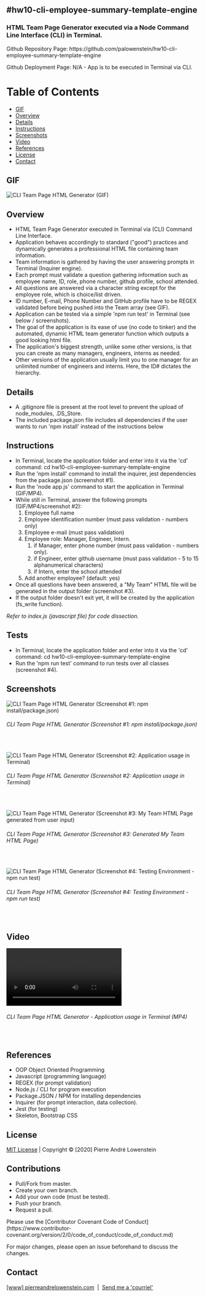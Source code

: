 ## #hw10-cli-employee-summary-template-engine

<h3>HTML Team Page Generator executed via a Node Command Line Interface (CLI) in Terminal.</h3>
<p>Github Repository Page: https://github.com/palowenstein/hw10-cli-employee-summary-template-engine</p>
<p>Github Deployment Page: N/A - App is to be executed in Terminal via CLI.</p>

# Table of Contents
  * [GIF](#Gif)
  * [Overview](#Overview)
  * [Details](#Details)
  * [Instructions](#Instructions)
  * [Screenshots](#Screenshots)
  * [Video](#Video)
  * [References](#References)
  * [License](#License)
  * [Contact](#Contact)

## GIF
![CLI Team Page HTML Generator (GIF)](./demo_assets/ucla-hw10-cli-employee-summary-template-engine-demo.gif "CLI Team Page HTML Generator (GIF)")

## Overview
<ul>
<li>HTML Team Page Generator executed in Terminal via (CLI) Command Line Interface.</li>
<li>Application behaves accordingly to standard ("good") practices and dynamically generates a professional HTML file containing team information.</li>
<li>Team information is gathered by having the user answering prompts in Terminal (Inquirer engine).</li>
<li>Each prompt must validate a question gathering information such as employee name, ID, role, phone number, github profile, school attended.</li>
<li>All questions are answered via a character string except for the employee role, which is choice/list driven.</li>
<li>ID number, E-mail, Phone Number and GitHub profile have to be REGEX validated before being pushed into the Team array (see GIF).</li>
<li>Application can be tested via a simple 'npm run test' in Terminal (see below / screenshots).</li>
<li>The goal of the application is its ease of use (no code to tinker) and the automated, dynamic HTML team generator function which outputs a good looking html file.</li>
<li>The application's biggest strength, unlike some other versions, is that you can create as many managers, engineers, interns as needed.</li>
<li> Other versions of the application usually limit you to one manager for an unlimited number of engineers and interns. Here, the ID# dictates the hierarchy.</li>
</ul>

## Details
<ul>
<li>A .gitignore file is present at the root level to prevent the upload of node_modules, .DS_Store.</li>
<li>The included package.json file includes all dependencies if the user wants to run 'npm install' instead of the instructions below</li>
</ul>

## Instructions
<ul>
<li>In Terminal, locate the application folder and enter into it via the 'cd' command: cd hw10-cli-employee-summary-template-engine</li>
<li>Run the 'npm install' command to install the inquirer, jest dependencies from the package.json (screenshot #1).</li>
<li>Run the 'node app.js' command to start the application in Terminal (GIF/MP4).</li>
<li>While still in Terminal, answer the following prompts (GIF/MP4/screenshot #2):
    <ol>
    <li>Employee full name</li>
    <li>Employee identification number (must pass validation - numbers only)</li>
    <li>Employee e-mail (must pass validation)</li>
    <li>Employee role: Manager, Engineer, Intern.
        <ol>
        <li>if Manager, enter phone number (must pass validation - numbers only).</li>
        <li>if Engineer, enter github username (must pass validation - 5 to 15 alphanumerical characters)</li>
        <li>if Intern, enter the school attended</li>
        </ol>
    </li>
    <li>Add another employee? (default: yes)</li>
    </ol>
<li>Once all questions have been answered, a "My Team" HTML file will be generated in the output folder (screenshot #3).</li>
<li>If the output folder doesn't exit yet, it will be created by the application (fs_write function).
</ul>

<p><i>Refer to index.js (javascript file) for code dissection.</i></p>


## Tests
<ul>
<li>In Terminal, locate the application folder and enter into it via the 'cd' command: cd hw10-cli-employee-summary-template-engine</li>
<li>Run the 'npm run test' command to run tests over all classes (screenshot #4).</li>
</ul>


## Screenshots
![CLI Team Page HTML Generator (Screenshot #1: npm install/package.json)](./demo_assets/ucla-hw10-1-cli-employee-summary-template-engine-npm-install-package-json.png?raw=true "CLI Team Page HTML Generator (Screenshot #1: npm install/package.json)")
<h6>CLI Team Page HTML Generator (Screenshot #1: npm install/package.json)</h6>
<br />

![CLI Team Page HTML Generator (Screenshot #2: Application usage in Terminal)](./demo_assets/ucla-hw10-2-cli-employee-summary-template-engine-terminal-application-usage.png?raw=true "CLI Team Page HTML Generator (Screenshot #2: Application usage in Terminal)")
<h6>CLI Team Page HTML Generator (Screenshot #2: Application usage in Terminal)</h6>
<br />

![CLI Team Page HTML Generator (Screenshot #3: My Team HTML Page generated from user input)](./demo_assets/ucla-hw10-3-cli-employee-summary-template-engine-generated-team-page.jpg?raw=true "CLI Team Page HTML Generator (Screenshot #3: Generated My Team HTML Page)")
<h6>CLI Team Page HTML Generator (Screenshot #3: Generated My Team HTML Page)</h6>
<br />

![CLI Team Page HTML Generator (Screenshot #4: Testing Environment - npm run test)](./demo_assets/ucla-hw10-4-cli-employee-summary-template-engine-npm-run-test.jpg?raw=true "CLI Team Page HTML Generator (Screenshot #4: Testing Environment - npm run test)")
<h6>CLI Team Page HTML Generator (Screenshot #4: Testing Environment - npm run test)</h6>
<br />

## Video
![CLI Team Page HTML Generator - Application usage in Terminal (MP4)](./demo_assets/ucla-hw10-cli-employee-summary-template-engine-demo.mp4 "CLI Team Page HTML Generator - Application usage in Terminal (MP4)")
<h6>CLI Team Page HTML Generator - Application usage in Terminal (MP4)</h6>
<br />

## References
<ul>
<li>OOP Object Oriented Programming</li>
<li>Javascript (programming language)</li>
<li>REGEX (for prompt validation)</li>
<li>Node.js / CLI for program execution</li>
<li>Package.JSON / NPM for installing dependencies</li>
<li>Inquirer (for prompt interaction, data collection).</li>
<li>Jest (for testing)</li>
<li>Skeleton, Bootstrap CSS</li>
</ul>

 ## License
<p>
<a href="./MITlicense.txt">MIT License</a> | Copyright © [2020] Pierre André Lowenstein
</p>

 ## Contributions
<ul>
<li>Pull/Fork from master.</li>
<li>Create your own branch.</li>
<li>Add your own code (must be tested).</li>
<li>Push your branch.</li>
<li>Request a pull.</li>
</ul>

<p>Please use the [Contributor Covenant Code of Conduct](https://www.contributor-covenant.org/version/2/0/code_of_conduct/code_of_conduct.md)</p>
<p>For major changes, please open an issue beforehand to discuss the changes.</p>

 ## Contact
<p>
<a href="http://pierreandrelowenstein.com" title="[www] Pierre Andr&eacute; Lowenstein" target="_blank">[www] pierreandrelowenstein.com</a>
&nbsp;|&nbsp;
<a href="mailto:soundtrackspecialist@gmail.com" title="Courriel">Send me a 'courriel'</a>
</p>